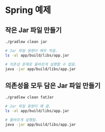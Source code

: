 # Spring 예제

## 작은 Jar 파일 만들기

```bash
./gradlew clean jar

# Jar 파일 용량이 매우 작음.
ls -al app/build/libs/app.jar

# 의존성 문제로 올바르게 실행할 수 없음.
java -jar app/build/libs/app.jar
```

## 의존성을 모두 담은 Jar 파일 만들기

```bash
./gradlew clean fatJar

# Jar 파일 용량이 꽤 큼.
ls -al app/build/libs/app.jar

# 올바르게 실행됨.
java -jar app/build/libs/app.jar
```
